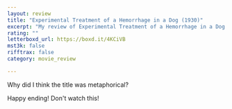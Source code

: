 ```yaml
---
layout: review
title: "Experimental Treatment of a Hemorrhage in a Dog (1930)"
excerpt: "My review of Experimental Treatment of a Hemorrhage in a Dog (1930)"
rating: ""
letterboxd_url: https://boxd.it/4KCiVB
mst3k: false
rifftrax: false
category: movie_review

---
```


Why did I think the title was metaphorical?

Happy ending! Don't watch this!